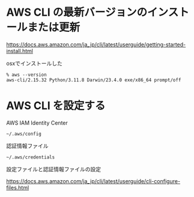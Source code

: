 

# AWS CLI の最新バージョンのインストールまたは更新

https://docs.aws.amazon.com/ja_jp/cli/latest/userguide/getting-started-install.html


osxでインストールした 

```
% aws --version
aws-cli/2.15.32 Python/3.11.8 Darwin/23.4.0 exe/x86_64 prompt/off
```



# AWS CLI を設定する

AWS IAM Identity Center 
```
~/.aws/config
```

認証情報ファイル 
```
~/.aws/credentials
``` 




設定ファイルと認証情報ファイルの設定 

https://docs.aws.amazon.com/ja_jp/cli/latest/userguide/cli-configure-files.html




